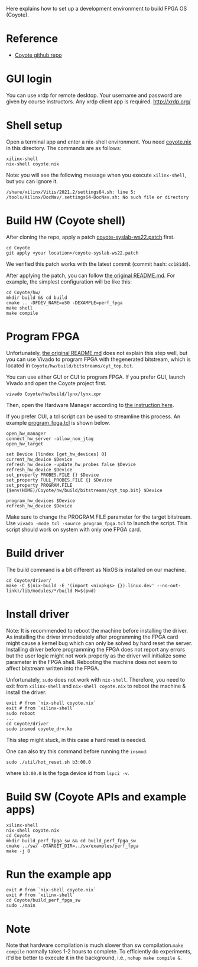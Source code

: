 Here explains how to set up a development environment to build FPGA OS (Coyote). 

# Reference

- [Coyote github repo](https://github.com/fpgasystems/Coyote.git)

# GUI login

You can use xrdp for remote desktop. Your username and password are given by course instructors. 
Any xrdp client app is required. 
http://xrdp.org/


# Shell setup

Open a terminal app and enter a nix-shell environment. You need [coyote.nix](coyote.nix) in this directory. The commands are as follows: 
```
xilinx-shell
nix-shell coyote.nix
```

Note: you will see the following message when you execute `xilinx-shell`, but you can ignore it.  
```
/share/xilinx/Vitis/2021.2/settings64.sh: line 5: /tools/Xilinx/DocNav/.settings64-DocNav.sh: No such file or directory
```

# Build HW (Coyote shell)

After cloning the repo, apply a patch [coyote-syslab-ws22.patch](coyote-syslab-ws22.patch) first. 

```
cd Coyote
git apply <your location>/coyote-syslab-ws22.patch 
```

We verified this patch works with the latest commit (commit hash: `cc181dd`). 

After applying the patch, you can follow [the original README.md][coyote_readme]. For example, the simplest configuration will be like this: 
```
cd Coyote/hw/
mkdir build && cd build
cmake .. -DFDEV_NAME=u50 -DEXAMPLE=perf_fpga
make shell
make compile
```

# Program FPGA
Unfortunately, [the original README.md][coyote_readme] does not explain this step well, but you can use Vivado to program FPGA with thegenerated bitstream, which is located in `Coyote/hw/build/bitstreams/cyt_top.bit`. 

You can use either GUI or CUI to program FPGA. If you prefer GUI, launch Vivado and open the Coyote project first.
```
vivado Coyote/hw/build/lynx/lynx.xpr 
```
Then, open the Hardware Manager according to [the instruction here](https://docs.xilinx.com/r/en-US/ug908-vivado-programming-debugging/Opening-the-Hardware-Manager). 

If you prefer CUI, a tcl script can be used to streamline this process. An example [program_fpga.tcl](program_fpga.tcl) is shown below. 
```
open_hw_manager
connect_hw_server -allow_non_jtag
open_hw_target

set Device [lindex [get_hw_devices] 0]
current_hw_device $Device
refresh_hw_device -update_hw_probes false $Device
refresh_hw_device $Device
set_property PROBES.FILE {} $Device
set_property FULL_PROBES.FILE {} $Device
set_property PROGRAM.FILE {$env(HOME)/Coyote/hw/build/bitstreams/cyt_top.bit} $Device

program_hw_devices $Device
refresh_hw_device $Device
```

Make sure to change the PROGRAM.FILE parameter for the target bitstream. Use `vivado -mode tcl -source program_fpga.tcl` to launch the script. This script should work on system with only one FPGA card. 


# Build driver

The build command is a bit different as NixOS is installed on our machine. 

```
cd Coyote/driver/
make -C $(nix-build -E '(import <nixpkgs> {}).linux.dev' --no-out-link)/lib/modules/*/build M=$(pwd)
```


# Install driver

Note: It is recommended to reboot the machine before installing the driver. As installing the driver immedeiately after programming the FPGA card might cause a kernel bug which can only be solved by hard reset the server. Installing driver before programming the FPGA does not report any errors but the user logic might not work properly as the driver will initialize some parameter in the FPGA shell. Rebooting the machine does not seem to affect bitstream written into the FPGA.


Unfortunately, `sudo` does not work with `nix-shell`. Therefore, you need to exit from `xilinx-shell` and `nix-shell coyote.nix` to reboot the machine & install the driver. 
```
exit # from `nix-shell coyote.nix`
exit # from `xilinx-shell`
sudo reboot
...
cd Coyote/driver
sudo insmod coyote_drv.ko
```

This step might stuck, in this case a hard reset is needed. 

One can also try this command before running the `insmod`:
```
sudo ./util/hot_reset.sh b3:00.0
```
where `b3:00.0` is the fpga device id from `lspci -v`.

# Build SW (Coyote APIs and example apps)

```
xilinx-shell
nix-shell coyote.nix
cd Coyote
mkdir build_perf_fpga_sw && cd build_perf_fpga_sw
cmake ../sw/ -DTARGET_DIR=../sw/examples/perf_fpga
make -j 8
```

# Run the example app

```
exit # from `nix-shell coyote.nix`
exit # from `xilinx-shell`
cd Coyote/build_perf_fpga_sw
sudo ./main
```

# Note 

Note that hardware compilation is much slower than sw compilation.`make compile` normally takes 1-2 hours to complete. 
To efficiently do experiments, it'd be better to execute it in the background, i.e., `nohup make compile &`. 

[coyote_readme]: https://github.com/fpgasystems/Coyote/blob/master/README.md "Coyote/README.md"


